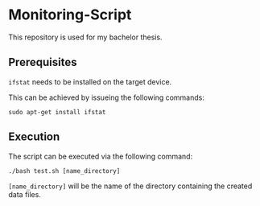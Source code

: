 # Monitoring-Script

This repository is used for my bachelor thesis.
## Prerequisites
`ifstat` needs to be installed on the target device.

This can be achieved by issueing the following commands:

`sudo apt-get install ifstat`
## Execution
The script can be executed via the following command:

`./bash test.sh [name_directory]`

`[name_directory]` will be the name of the directory containing the created data files.
